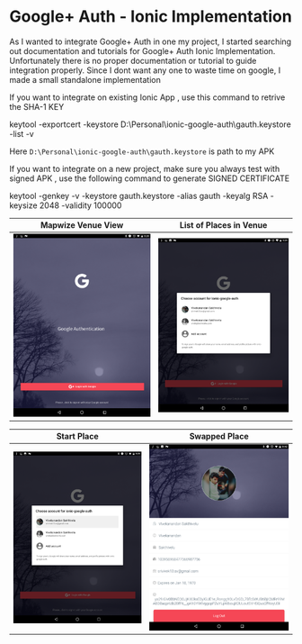 # Google+ Auth - Ionic Implementation
 
As I wanted to integrate Google+ Auth in one my project, I started searching out documentation and tutorials for Google+ Auth Ionic Implementation. Unfortunately there is no proper documentation or tutorial to guide integration properly. Since I dont want any one to waste time on google, I made a small standalone implementation

If you want to integrate on existing Ionic App , use this command to retrive the SHA-1 KEY

  keytool -exportcert -keystore D:\Personal\ionic-google-auth\gauth.keystore -list -v
  
Here `D:\Personal\ionic-google-auth\gauth.keystore` is path to my APK 

If you want to integrate on a new project, make sure you always test with signed APK , use the following command to generate SIGNED CERTIFICATE

 keytool -genkey -v -keystore gauth.keystore -alias gauth -keyalg RSA -keysize 2048 -validity 100000
 

 


Mapwize Venue View             |  List of Places in Venue
:-------------------------:|:-------------------------:
![](https://github.com/VivekanandanS/ionic-google-auth/blob/master/src/assets/imgs/1.png)  |  ![](https://github.com/VivekanandanS/ionic-google-auth/blob/master/src/assets/imgs/2.png)

Start Place            |  Swapped Place
:-------------------------:|:-------------------------:
![](https://github.com/VivekanandanS/ionic-google-auth/blob/master/src/assets/imgs/3.png)  |  ![](https://github.com/VivekanandanS/ionic-google-auth/blob/master/src/assets/imgs/4.png)


